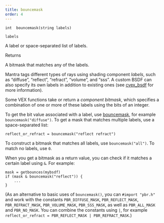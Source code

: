 ```yaml
---
title: bouncemask
order: 4
---
```

`int  bouncemask(string labels)`

`labels`

A label or space-separated list of labels.

Returns

A bitmask that matches any of the labels.

Mantra tags different types of rays using shading component *labels*, such as “diffuse”, “reflect”, “refract”, “volume”, and “sss”. A custom BSDF can also specify its own labels in addition to existing ones (see [cvex_bsdf](cvex_bsdf.html "Creates a bsdf object from two CVEX shader strings.") for more information).

Some VEX functions take or return a *component bitmask*, which specifies a combination of one or more of these labels using the bits of an integer.

To get the bit value associated with a label, use [bouncemask](bouncemask.html), for example `bouncemask("diffuse")`. To get a mask that matches multiple labels, use a space-separated list:

```vex
reflect_or_refract = bouncemask("reflect refract")

```

To construct a bitmask that matches all labels, use `bouncemask("all")`. To match no labels, use `0`.

When you get a bitmask as a return value, you can check if it matches a certain label using `&`. For example:

```vex
mask = getbounces(mybsdf)
if (mask & bouncemask("reflect")) {
    ...
}

```

(As an alternative to basic uses of `bouncemask()`, you can `#import "pbr.h"` and work with the constants `PBR_DIFFUSE_MASK`, `PBR_REFLECT_MASK`, `PBR_REFRACT_MASK`, `PBR_VOLUME_MASK`, `PBR_SSS_MASK`, as well as `PBR_ALL_MASK` and `PBR_NO_MASK`. You can combine the constants using `|`, for example `reflect_or_refract = PBR_REFLECT_MASK | PBR_REFRACT_MASK`.)
